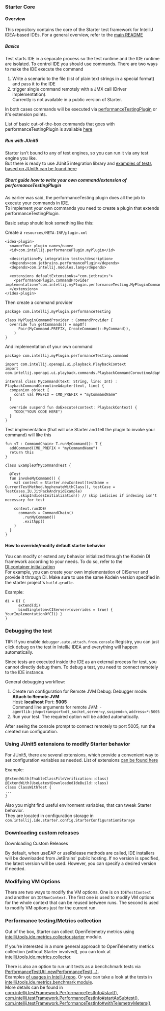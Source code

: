 ### Starter Core

#### Overview

This repository contains the core of the Starter test framework for IntelliJ IDEA-based IDEs. For a general overview, refer to the [main README](https://github.com/JetBrains/intellij-ide-starter/blob/master/README.md)

##### Basics
Test starts IDE in a separate process so the test runtime and the IDE runtime are isolated.
To control IDE you should use commands. 
There are two ways to make the IDE execute the command
1) Write a scenario to the file (list of plain text strings in a special format) and pass it to the IDE
2) trigger single command remotely with a JMX call (Driver implementation).  
   Currently is not available in a public version of Starter.

In both cases commands will be executed via [performanceTestingPlugin](https://github.com/JetBrains/intellij-community/tree/1bf43101d9e285b23906c9952ebc37077a9e9dc9/plugins/performanceTesting) or it's extension points.

List of basic out-of-the-box commands that goes with performanceTestingPlugin is available [here](https://github.com/JetBrains/intellij-community/blob/1bf43101d9e285b23906c9952ebc37077a9e9dc9/plugins/performanceTesting/commands-model/src/com/intellij/tools/ide/performanceTesting/commands/generalCommandChain.kt#L4)


##### Run with JUnit5
Starter isn't bound to any of test engines, so you can run it via any test engine you like.  
But there is ready to use JUnit5 integration library and [examples of tests based on JUnit5 can be found here](https://github.com/JetBrains/intellij-ide-starter/blob/master/intellij.tools.ide.starter.examples/testSrc/com/intellij/ide/starter/examples/junit5/IdeaJUnit5ExampleTest.kt)


##### Short guide how to write your own command/extension of performanceTestingPlugin
As earlier was said, the performanceTesting plugin does all the job to execute your commands in IDE.  
To implement your own commands you need to create a plugin that extends performanceTestingPlugin.

Basic setup should look something like this:

Create a `resources/META-INF/plugin.xml`
```
<idea-plugin>
  <name>Your plugin name</name>
  <id>com.intellij.performancePlugin.myPlugin</id>

  <description>My integration tests</description>
  <depends>com.jetbrains.performancePlugin</depends>
  <depends>com.intellij.modules.lang</depends>

  <extensions defaultExtensionNs="com.jetbrains">
    <performancePlugin.commandProvider implementation="com.intellij.myPlugin.performanceTesting.MyPluginCommandProvider"/>
  </extensions>
</idea-plugin>
```

Then create a command provider
```
package com.intellij.myPlugin.performanceTesting

class MyPluginCommandProvider : CommandProvider {
  override fun getCommands() = mapOf(
      Pair(MyCommand.PREFIX, CreateCommand(::MyCommand)),
    )
}
```

And implementation of your own command
```
package com.intellij.myPlugin.performanceTesting.command

import com.intellij.openapi.ui.playback.PlaybackContext
import com.intellij.openapi.ui.playback.commands.PlaybackCommandCoroutineAdapter

internal class MyCommand(text: String, line: Int) : PlaybackCommandCoroutineAdapter(text, line) {
  companion object {
    const val PREFIX = CMD_PREFIX + "myCommandName"
  }

  override suspend fun doExecute(context: PlaybackContext) {
    TODO("YOUR CODE HERE")
  }
}
```

Test implementation (that will use Starter and tell the plugin to invoke your command) will like this
```
fun <T : CommandChain> T.runMyCommand(): T {
  addCommand(CMD_PREFIX + "myCommandName")
  return this
}

class ExampleOfMyCommandTest {

  @Test
  fun invokeMyCommand() {
    val context = Starter.newContext(testName = CurrentTestMethod.hyphenateWithClass(), testCase = TestCases.IU.JitPackAndroidExample)
      .skipIndicesInitialization() // skip indicies if indexing isn't necessary for test

    context.runIDE(
      commands = CommandChain()
        .runMyCommand()
        .exitApp()
    )
  }
}
```


#### How to override/modify default starter behavior

You can modify or extend any behavior initialized through the Kodein DI framework according to your needs. To do so, refer to the    
[DI container initialization](https://github.com/JetBrains/intellij-ide-starter/blob/master/intellij.tools.ide.starter/src/com/intellij/ide/starter/di/diContainer.kt)  
For example, you can create your own implementation of CIServer and provide it through DI. Make sure to use the same Kodein version specified in the starter project's `build.gradle`.

Example:

```
di = DI {
      extend(di)
      bindSingleton<CIServer>(overrides = true) { YourImplementationOfCI() }
}
```

### Debugging the test

TIP: If you enable `debugger.auto.attach.from.console` Registry, you can just click debug on the test in IntelliJ IDEA and everything will
happen automatically.

Since tests are executed inside the IDE as an external process for test, you cannot directly debug them. 
To debug a test, you need to connect remotely to the IDE instance.

General debugging workflow:

1. Create run configuration for Remote JVM Debug:
Debugger mode: **Attach to Remote JVM**   
Host: **localhost** Port: **5005**  
Command line arguments for remote JVM: ```-agentlib:jdwp=transport=dt_socket,server=y,suspend=n,address=*:5005```  
2. Run your test. The required option will be added automatically. 

After seeing the console prompt to connect remotely to port 5005, run the created run configuration.


### Using JUnit5 extensions to modify Starter behavior

For JUnit5, there are several extensions, which provide a convenient way to set configuration variables as needed.
List of extensions [can be found here](https://github.com/JetBrains/intellij-ide-starter/tree/master/intellij.tools.ide.starter.junit5/src/com/intellij/ide/starter/junit5/config)


Example:
```
@ExtendWith(EnableClassFileVerification::class)
@ExtendWith(UseLatestDownloadedIdeBuild::class)
class ClassWithTest {
...
}
```

Also you might find useful environment variables, that can tweak Starter behavior.  
They are located in configuration storage in `com.intellij.ide.starter.config.StarterConfigurationStorage`

### Downloading custom releases
Downloading Custom Releases

By default, when useEAP or useRelease methods are called, IDE installers will be downloaded from JetBrains' public hosting. If no version is specified, the latest version will be used. However, you can specify a desired version if needed.  

### Modifying VM Options

There are two ways to modify the VM options. One is on `IDETestContext` and another on `IDERunContext`. The first one is used to modify
VM options for the whole context that can be reused between runs. The second is used to modify VM options just for the current run.


### Performance testing/Metrics collection

Out of the box, Starter can collect OpenTelemetry metrics using [intellij.tools.ide.metrics.collector.starter](https://github.com/JetBrains/intellij-ide-starter/tree/master/intellij.tools.ide.metrics.collector.starter#readme) module.

If you're interested in a more general approach to OpenTelemetry metrics collection (without Starter involved),
you can look at [intellij.tools.ide.metrics.collector](https://github.com/JetBrains/intellij-community/tree/master/tools/intellij.tools.ide.metrics.collector#readme).

There is also an option to run unit tests as a benchchmark tests via [PerformanceTestUtil.newPerformanceTest(...)](https://github.com/JetBrains/intellij-community/blob/def6433a5dd9f0a984cbc6e2835d27c97f2cb5f0/tools/intellij.tools.ide.metrics.benchmark/src/com/intellij/tools/ide/metrics/benchmark/PerformanceTestUtil.java#L19).  
Examples [of usages in IntelliJ repo](https://github.com/search?q=repo%3AJetBrains%2Fintellij-community%20PerformanceTestUtil.newPerformanceTest&type=code).
Or you can take a look at the tests in [intellij.tools.ide.metrics.benchmark module](https://github.com/JetBrains/intellij-community/tree/20d3f729e88c7f3f66f93e8b647b77b2839e3f36/tools/intellij.tools.ide.metrics.benchmark/testSrc/com/intellij/tools/ide/metrics/benchmark).  
More details can be found in [com.intellij.testFramework.PerformanceTestInfo#start()](https://github.com/JetBrains/intellij-community/blob/0b640c6fff1ceaf15eb602c7a05c81a91daaff49/platform/testFramework/src/com/intellij/testFramework/com.intellij.testFramework.PerformanceTestInfo.java#L251), 
[com.intellij.testFramework.PerformanceTestInfo#startAsSubtest()](https://github.com/JetBrains/intellij-community/blob/0b640c6fff1ceaf15eb602c7a05c81a91daaff49/platform/testFramework/src/com/intellij/testFramework/com.intellij.testFramework.PerformanceTestInfo.java#L291),
[com.intellij.testFramework.PerformanceTestInfo#withTelemetryMeters()](https://github.com/JetBrains/intellij-community/blob/0b640c6fff1ceaf15eb602c7a05c81a91daaff49/platform/testFramework/src/com/intellij/testFramework/com.intellij.testFramework.PerformanceTestInfo.java#L161),
